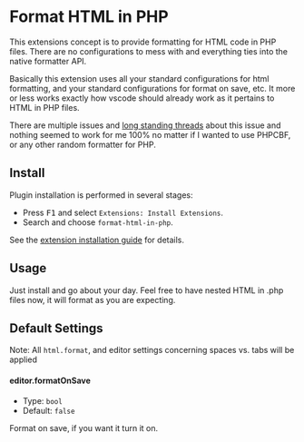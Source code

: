 # Format HTML in PHP
This extensions concept is to provide formatting for HTML code in PHP files. There are no configurations to mess with and everything ties into the native formatter API.

Basically this extension uses all your standard configurations for html formatting, and your standard configurations for format on save, etc. It more or less works exactly how vscode should already work as it pertains to HTML in PHP files.

There are multiple issues and [long standing threads]("https://stackoverflow.com/questions/41330707/how-to-format-php-files-with-html-markup-in-visual-studio-code") about this issue and nothing seemed to work for me 100% no matter if I wanted to use PHPCBF, or any other random formatter for PHP.

## Install

Plugin installation is performed in several stages:

  * Press <kbd>F1</kbd> and select `Extensions: Install Extensions`.
  * Search and choose `format-html-in-php`.

See the [extension installation guide](https://code.visualstudio.com/docs/editor/extension-gallery) for details.

## Usage

Just install and go about your day. Feel free to have nested HTML in .php files now, it will format as you are expecting.

## Default Settings

Note: All `html.format`, and editor settings concerning spaces vs. tabs will be applied

#### editor.formatOnSave

  * Type: `bool`
  * Default: `false`

Format on save, if you want it turn it on.
